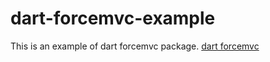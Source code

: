 dart-forcemvc-example
=====================

This is an example of dart forcemvc package. [dart forcemvc](https://github.com/jorishermans/dart-forcemvc)
